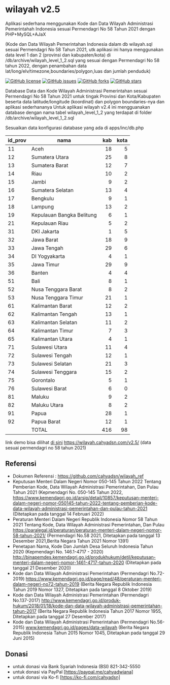 # wilayah v2.5
Aplikasi sederhana menggunakan Kode dan Data Wilayah Administrasi Pemerintahah Indonesia sesuai Permendagri No 58 Tahun 2021 dengan PHP+MySQL+AJaX

(Kode dan Data Wilayah Pemerintahan Indonesia  dalam db wilayah.sql sesuai Permendagri No 58 Tahun 2021, utk aplikasi ini hanya menggunakan data level 1 dan 2 (provinsi dan kabupaten/kota) di /db/archive/wilayah_level_1_2.sql yang sesuai dengan Permendagri No 58 tahun 2022, dengan penambahan data lat/long/elv/timezone,boundaries/polygon,luas dan jumlah penduduk)

[![GitHub license](https://img.shields.io/badge/license-MIT-blue.svg)](LICENSE)
[![GitHub issues](https://img.shields.io/github/issues/cahyadsn/wilayah.svg)](https://github.com/cahyadsn/wilayah/issues)
[![GitHub forks](https://img.shields.io/github/forks/cahyadsn/wilayah.svg)](https://github.com/cahyadsn/wilayah/network)
[![GitHub stars](https://img.shields.io/github/stars/cahyadsn/wilayah.svg)](https://github.com/cahyadsn/wilayah/stargazers)

Database Data dan Kode Wilayah Administrasi Pemerintahan sesuai Permendagri No 58 Tahun 2021 untuk tingak Provinsi dan Kota/Kabupaten beserta data latitude/longitude (koordinat) dan polygon boundaries-nya dan aplikasi sederhananya
Untuk aplikasi wilayah v2.4 ini mengguanakan database dengan nama tabel wilayah_level_1_2 yang terdapat di folder /db/archive/wilayah_level_1_2.sql

Sesuaikan data konfigurasi database yang ada di apps/inc/db.php


| id_prov | nama                      | kab  | kota |
|---------|---------------------------|-----:|-----:|
| 11      | Aceh                      |   18 |    5 |
| 12      | Sumatera Utara            |   25 |    8 |
| 13      | Sumatera Barat            |   12 |    7 |
| 14      | Riau                      |   10 |    2 |
| 15      | Jambi                     |    9 |    2 |
| 16      | Sumatera Selatan          |   13 |    4 |
| 17      | Bengkulu                  |    9 |    1 |
| 18      | Lampung                   |   13 |    2 |
| 19      | Kepulauan Bangka Belitung |    6 |    1 |
| 21      | Kepulauan Riau            |    5 |    2 |
| 31      | DKI Jakarta               |    1 |    5 |
| 32      | Jawa Barat                |   18 |    9 |
| 33      | Jawa Tengah               |   29 |    6 |
| 34      | DI Yogyakarta             |    4 |    1 |
| 35      | Jawa Timur                |   29 |    9 |
| 36      | Banten                    |    4 |    4 |
| 51      | Bali                      |    8 |    1 |
| 52      | Nusa Tenggara Barat       |    8 |    2 |
| 53      | Nusa Tenggara Timur       |   21 |    1 |
| 61      | Kalimantan Barat          |   12 |    2 |
| 62      | Kalimantan Tengah         |   13 |    1 |
| 63      | Kalimantan Selatan        |   11 |    2 |
| 64      | Kalimantan Timur          |    7 |    3 |
| 65      | Kalimantan Utara          |    4 |    1 |
| 71      | Sulawesi Utara            |   11 |    4 |
| 72      | Sulawesi Tengah           |   12 |    1 |
| 73      | Sulawesi Selatan          |   21 |    3 |
| 74      | Sulawesi Tenggara         |   15 |    2 |
| 75      | Gorontalo                 |    5 |    1 |
| 76      | Sulawesi Barat            |    6 |    0 |
| 81      | Maluku                    |    9 |    2 |
| 82      | Maluku Utara              |    8 |    2 |
| 91      | Papua                     |   28 |    1 |
| 92      | Papua Barat               |   12 |    1 |
|         | TOTAL                     |  416 |   98 |


link demo bisa dilihat [di sini] https://wilayah.cahyadsn.com/v2.5/ (data sesuai permendagri no 58 tahun 2021)

## Referensi
- Dokumen Referensi : https://github.com/cahyadsn/wilayah_ref
- Keputusan Menteri Dalam Negeri Nomor 050-145 Tahun 2022 Tentang Pemberian Kode, Data Wilayah Administrasi Pemerintahan, Dan Pulau Tahun 2021 (Kepmendagri No. 050-145 Tahun 2022, https://www.kemendagri.go.id/arsip/detail/10857/keputusan-menteri-dalam-negeri-nomor-050145-tahun-2022-tentang-pemberian-kode-data-wilayah-administrasi-pemerintahan-dan-pulau-tahun-2021 (Ditetapkan pada tanggal 14 Februari 2022)
- Peraturan Menteri Dalam Negeri Republik Indonesia Nomor 58 Tahun 2021 Tentang Kode, Data Wilayah Administrasi Pemerintahan, Dan Pulau https://paralegal.id/peraturan/peraturan-menteri-dalam-negeri-nomor-58-tahun-2021/ (Permendagri No.58 2021, Ditetapkan pada tanggal 13 Desember 2021,Berita Negara Tahun 2021 Nomor 1391)
- Penetapan Nama, Kode Dan Jumlah Desa Seluruh Indonesia Tahun 2020 (Kepmendagri No. 146.1-4717 - 2020) http://binapemdes.kemendagri.go.id/produkhukum/detil/keputusan-menteri-dalam-negeri-nomor-1461-4717-tahun-2020 (Ditetapkan pada tanggal 21 Desember 2020)
- Kode dan Data Wilayah Administrasi Pemerintahan (Permendagri No.72-2019) https://www.kemendagri.go.id/page/read/48/peraturan-menteri-dalam-negeri-no72-tahun-2019 (Berita Negara Republik Indonesia Tahun 2019 Nomor 1327, Ditetapkan pada tanggal 8 Oktober 2019)
- Kode dan Data Wilayah Administrasi Pemerintahan (Permendagri No.137-2017) http://www.kemendagri.go.id/produk-hukum/2018/01/18/kode-dan-data-wilayah-administrasi-pemerintahan-tahun-2017 (Berita Negara Republik Indonesia Tahun 2017 Nomor 1955, Ditetapkan pada tanggal 27 Desember 2017)
- Kode dan Data Wilayah Administrasi Pemerintahan (Permendagri No.56-2015) www.kemendagri.go.id/pages/data-wilayah (Berita Negara Republik Indonesia Tahun 2015 Nomor 1045, Ditetapkan pada tanggal 29 Juni 2015)

## Donasi
- untuk donasi via Bank Syariah Indonesia (BSI) 821-342-5550
- untuk donasi via PayPal [https://paypal.me/cahyadwiana]
- untuk donasi via Ko-fi [https://ko-fi.com/cahyadsn]

[di sini]: http://wilayah.cahyadsn.com/v2.5/

